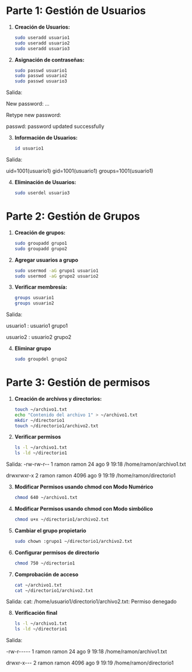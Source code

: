 # Parte 1: Gestión de Usuarios

1. **Creación de Usuarios:**
   ```bash
   sudo useradd usuario1
   sudo useradd usuario2
   sudo useradd usuario3

2. **Asignación de contraseñas:**
    ```bash
    sudo passwd usuario1
    sudo passwd usuario2
    sudo passwd usuario3

Salida:

New password: 
...

Retype new password:

passwd: password updated successfully

3.  **Información de Usuarios:**
    ```bash
    id usuario1
Salida:

uid=1001(usuario1) gid=1001(usuario1) groups=1001(usuario1)


4.  **Eliminación de Usuarios:**
    ```bash
    sudo userdel usuario3

# Parte 2: Gestión de Grupos

1. **Creación de grupos:**
    ```bash
    sudo groupadd grupo1
    sudo groupadd grupo2

2. **Agregar usuarios a grupo**
    ```bash
    sudo usermod -aG grupo1 usuario1
    sudo usermod -aG grupo2 usuario2

3. **Verificar membresía:**
    ```bash
    groups usuario1
    groups usuario2

Salida:

usuario1 : usuario1 grupo1

usuario2 : usuario2 grupo2

4. **Eliminar grupo**
    ```bash
    sudo groupdel grupo2

# Parte 3: Gestión de permisos

1. **Creación de archivos y directorios:**
    ```bash
    touch ~/archivo1.txt
    echo "Contenido del archivo 1" > ~/archivo1.txt
    mkdir ~/directorio1
    touch ~/directorio1/archivo2.txt

2. **Verificar permisos**
    ```bash
    ls -l ~/archivo1.txt
    ls -ld ~/directorio1

Salida: 
-rw-rw-r-- 1 ramon ramon 24 ago  9 19:18 /home/ramon/archivo1.txt

drwxrwxr-x 2 ramon ramon 4096 ago  9 19:19 /home/ramon/directorio1

3. **Modificar Permisos usando chmod con Modo Numérico**
    ```bash
    chmod 640 ~/archivo1.txt

4. **Modificar Permisos usando chmod con Modo simbólico**
    ```bash
    chmod u+x ~/directorio1/archivo2.txt

5. **Cambiar el grupo propietario**
    ```bash
    sudo chown :grupo1 ~/directorio1/archivo2.txt
6. **Configurar permisos de directorio**
    ```bash
    chmod 750 ~/directorio1

7. **Comprobación de acceso**
    ```bash
    cat ~/archivo1.txt
    cat ~/directorio1/archivo2.txt

Salida: 
cat: /home/usuario1/directorio1/archivo2.txt: Permiso denegado

8. **Verificación final**
    ```bash
    ls -l ~/archivo1.txt
    ls -ld ~/directorio1

Salida:

-rw-r----- 1 ramon ramon 24 ago  9 19:18 /home/ramon/archivo1.txt

drwxr-x--- 2 ramon ramon 4096 ago  9 19:19 /home/ramon/directorio1

